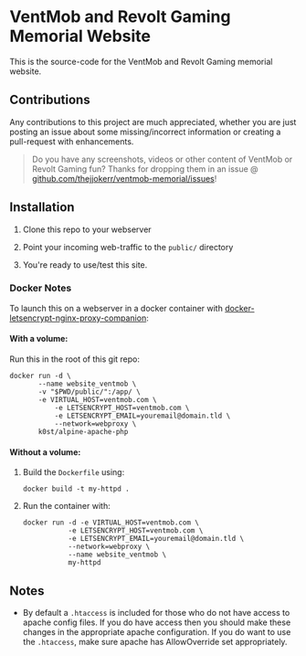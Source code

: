 # VentMob and Revolt Gaming Memorial Website

This is the source-code for the VentMob and Revolt Gaming memorial website.


## Contributions

Any contributions to this project are much appreciated, whether you are just posting an issue about some missing/incorrect information or creating a pull-request with enhancements.


> Do you have any screenshots, videos or other content of VentMob or Revolt Gaming fun? Thanks for dropping them in an issue @ [github.com/thejjokerr/ventmob-memorial/issues](https://github.com/thejjokerr/ventmob-memorial/issues)!


## Installation

1.  Clone this repo to your webserver

2.  Point your incoming web-traffic to the `public/` directory

3.  You're ready to use/test this site.


### Docker Notes

To launch this on a webserver in a docker container with [docker-letsencrypt-nginx-proxy-companion](https://github.com/evertramos/docker-compose-letsencrypt-nginx-proxy-companion):

#### With a volume:
Run this in the root of this git repo:
```
docker run -d \
	   --name website_ventmob \
	   -v "$PWD/public/":/app/ \
	   -e VIRTUAL_HOST=ventmob.com \
           -e LETSENCRYPT_HOST=ventmob.com \
           -e LETSENCRYPT_EMAIL=youremail@domain.tld \
           --network=webproxy \	
	   k0st/alpine-apache-php
```

#### Without a volume:
1. Build the `Dockerfile` using:

   ```
   docker build -t my-httpd .
   ```

2. Run the container with:
   ```
   docker run -d -e VIRTUAL_HOST=ventmob.com \
              -e LETSENCRYPT_HOST=ventmob.com \
              -e LETSENCRYPT_EMAIL=youremail@domain.tld \
              --network=webproxy \
              --name website_ventmob \
              my-httpd
   ```


## Notes

* By default a `.htaccess` is included for those who do not have access to apache config files. If you do have access then you should make these changes in the appropriate apache configuration. If you do want to use the `.htaccess`, make sure apache has AllowOverride set appropriately.
